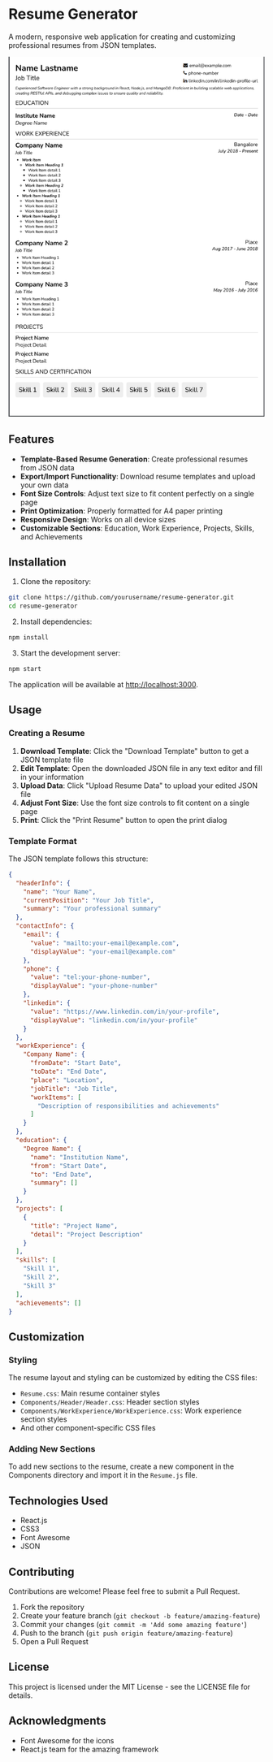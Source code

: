 # Resume Generator

A modern, responsive web application for creating and customizing professional resumes from JSON templates.

![Resume Generator Screenshot](./public/Screenshot.png)

## Features

- **Template-Based Resume Generation**: Create professional resumes from JSON data
- **Export/Import Functionality**: Download resume templates and upload your own data
- **Font Size Controls**: Adjust text size to fit content perfectly on a single page
- **Print Optimization**: Properly formatted for A4 paper printing
- **Responsive Design**: Works on all device sizes
- **Customizable Sections**: Education, Work Experience, Projects, Skills, and Achievements

## Installation

1. Clone the repository:
```bash
git clone https://github.com/yourusername/resume-generator.git
cd resume-generator
```

2. Install dependencies:
```bash
npm install
```

3. Start the development server:
```bash
npm start
```

The application will be available at [http://localhost:3000](http://localhost:3000).

## Usage

### Creating a Resume

1. **Download Template**: Click the "Download Template" button to get a JSON template file
2. **Edit Template**: Open the downloaded JSON file in any text editor and fill in your information
3. **Upload Data**: Click "Upload Resume Data" to upload your edited JSON file
4. **Adjust Font Size**: Use the font size controls to fit content on a single page
5. **Print**: Click the "Print Resume" button to open the print dialog

### Template Format

The JSON template follows this structure:

```json
{
  "headerInfo": {
    "name": "Your Name",
    "currentPosition": "Your Job Title",
    "summary": "Your professional summary"
  },
  "contactInfo": {
    "email": {
      "value": "mailto:your-email@example.com",
      "displayValue": "your-email@example.com"
    },
    "phone": {
      "value": "tel:your-phone-number",
      "displayValue": "your-phone-number"
    },
    "linkedin": {
      "value": "https://www.linkedin.com/in/your-profile",
      "displayValue": "linkedin.com/in/your-profile"
    }
  },
  "workExperience": {
    "Company Name": {
      "fromDate": "Start Date",
      "toDate": "End Date",
      "place": "Location",
      "jobTitle": "Job Title",
      "workItems": [
        "Description of responsibilities and achievements"
      ]
    }
  },
  "education": {
    "Degree Name": {
      "name": "Institution Name",
      "from": "Start Date",
      "to": "End Date",
      "summary": []
    }
  },
  "projects": [
    {
      "title": "Project Name",
      "detail": "Project Description"
    }
  ],
  "skills": [
    "Skill 1",
    "Skill 2",
    "Skill 3"
  ],
  "achievements": []
}
```

## Customization

### Styling

The resume layout and styling can be customized by editing the CSS files:

- `Resume.css`: Main resume container styles
- `Components/Header/Header.css`: Header section styles
- `Components/WorkExperience/WorkExperience.css`: Work experience section styles
- And other component-specific CSS files

### Adding New Sections

To add new sections to the resume, create a new component in the Components directory and import it in the `Resume.js` file.

## Technologies Used

- React.js
- CSS3
- Font Awesome
- JSON

## Contributing

Contributions are welcome! Please feel free to submit a Pull Request.

1. Fork the repository
2. Create your feature branch (`git checkout -b feature/amazing-feature`)
3. Commit your changes (`git commit -m 'Add some amazing feature'`)
4. Push to the branch (`git push origin feature/amazing-feature`)
5. Open a Pull Request

## License

This project is licensed under the MIT License - see the LICENSE file for details.

## Acknowledgments

- Font Awesome for the icons
- React.js team for the amazing framework 